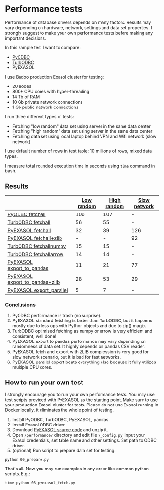# Performance tests

Performance of database drivers depends on many factors. Results may vary depending on hardware, network, settings and data set properties. I strongly suggest to make your own performance tests before making any important decisions.

In this sample test I want to compare:

- [PyODBC](https://github.com/mkleehammer/pyodbc)
- [TurbODBC](https://github.com/blue-yonder/turbodbc)
- PyEXASOL

I use Badoo production Exasol cluster for testing:
- 20 nodes
- 800+ CPU cores with hyper-threading
- 14 Tb of RAM
- 10 Gb private network connections
- 1 Gb public network connections

I run three different types of tests:

- Fetching "low random" data set using server in the same data center
- Fetching "high random" data set using server in the same data center
- Fetching data set using local laptop behind VPN and Wifi network (slow network)

I use default number of rows in test table: 10 millions of rows, mixed data types.

I measure total rounded execution time in seconds using `time` command in bash.

## Results

| | [Low random](/performance/_low_random.log) | [High random](/performance/_high_random.log) | [Slow network](/performance/_remote.log) |
| --- | --- | --- | --- |
| [PyODBC fetchall](/performance/01_pyodbc_fetch.py) | 106 | 107 | - |
| [TurbODBC fetchall](/performance/02_turbodbc_fetch.py) | 56 | 55 | - |
| [PyEXASOL fetchall](/performance/03_pyexasol_fetch.py) | 32 | 39 | 126 |
| [PyEXASOL fetchall+zlib](/performance/03_pyexasol_fetch.py) | - | - | 92 |
| [TurbODBC fetchallnumpy](/performance/04_turbodbc_pandas_numpy.py) | 15 | 15 | - |
| [TurbODBC fetchallarrow](/performance/05_turbodbc_pandas_arrow.py) | 14 | 14 | - |
| [PyEXASOL export_to_pandas](/performance/06_pyexasol_pandas.py) | 11 | 21 | 77 |
| [PyEXASOL export_to_pandas+zlib](/performance/07_pyexasol_pandas_compress.py) | 28 | 53 | 29 |
| [PyEXASOL export_parallel](/performance/08_pyexasol_pandas_parallel.py) | 5 | 7 | - |

### Conclusions

1. PyODBC performance is trash (no surprise).
2. PyEXASOL standard fetching is faster than TurbODBC, but it happens mostly due to less ops with Python objects and due to zip() magic.
3. TurbODBC optimised fetching as numpy or arrow is very efficient and consistent, well done!
4. PyEXASOL export to pandas performance may vary depending on randomness of data set. It highly depends on pandas CSV reader.
5. PyEXASOL fetch and export with ZLIB compression is very good for slow network scenario, but it is bad for fast networks.
6. PyEXASOL parallel export beats everything else because it fully utilizes multiple CPU cores.

## How to run your own test

I strongly encourage you to run your own performance tests. You may use test scripts provided with PyEXASOL as the starting point. Make sure to use your production Exasol cluster for tests. Please do not use Exasol running in Docker locally, it eliminates the whole point of testing.

1. Install PyODBC, TurbODBC, PyEXASOL, pandas.
2. Install Exasol ODBC driver.
3. Download [PyEXASOL source code](https://github.com/exasol/pyexasol/archive/master.zip) and unzip it.
4. Open `/performance/` directory and edit file `\_config.py`. Input your Exasol credentials, set table name and other settings. Set path to ODBC driver.
5. (optional) Run script to prepare data set for testing:
```
python 00_prepare.py
```

That's all. Now you may run examples in any order like common python scripts. E.g.:
```
time python 03_pyexasol_fetch.py
```
